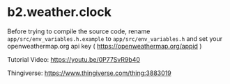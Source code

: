 # b2.weather.clock

Before trying to compile the source code, rename `app/src/env_variables.h.example` to `app/src/env_variables.h` and set your openweathermap.org api key ( https://openweathermap.org/appid )

Tutorial Video: https://youtu.be/0P77SvR9b40

Thingiverse: https://www.thingiverse.com/thing:3883019
